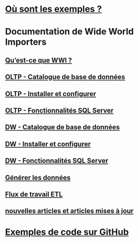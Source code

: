 # [Où sont les exemples ?](sql-samples-where-are.md)
# Documentation de Wide World Importers
## [Qu’est-ce que WWI ?](wide-world-importers-what-is.md)
## [OLTP - Catalogue de base de données](wide-world-importers-oltp-database-catalog.md)
## [OLTP - Installer et configurer](wide-world-importers-oltp-install-configure.md)
## [OLTP - Fonctionnalités SQL Server](wide-world-importers-oltp-use-of-sql-server-features.md)

## [DW - Catalogue de base de données](wide-world-importers-dw-database-catalog.md)
## [DW - Installer et configurer](wide-world-importers-dw-install-configure.md)
## [DW - Fonctionnalités SQL Server](wide-world-importers-dw-use-of-sql-server-features.md)
## [Générer les données](wide-world-importers-generate-data.md)
## [Flux de travail ETL](wide-world-importers-perform-etl.md)

## [nouvelles articles et articles mises à jour](new-updated-samples.md) 
# [Exemples de code sur GitHub](https://github.com/Microsoft/sql-server-samples/tree/master/samples)
